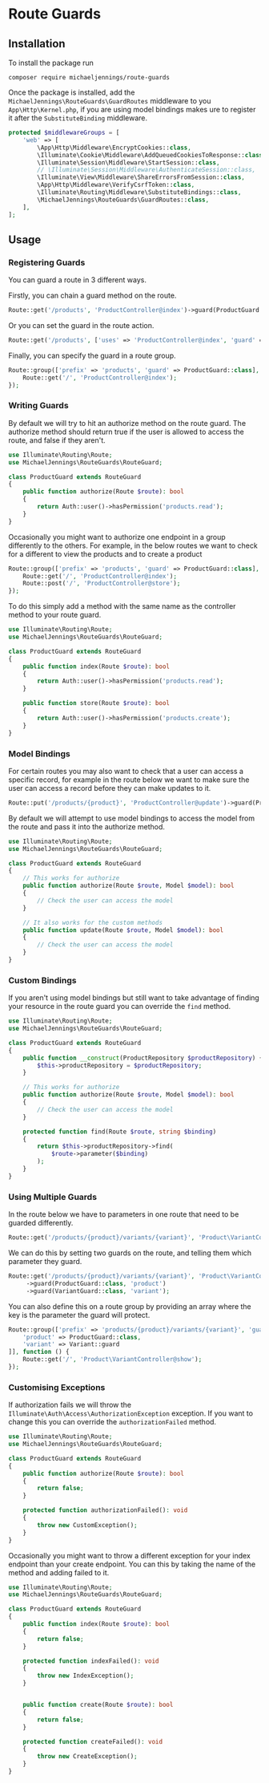 # Route Guards

## Installation

To install the package run

```
composer require michaeljennings/route-guards
```

Once the package is installed, add the `MichaelJennings\RouteGuards\GuardRoutes` middleware to you `App\Http\Kernel.php`, 
if you are using model bindings makes ure to register it after the `SubstituteBinding` middleware.

```php
protected $middlewareGroups = [
    'web' => [
        \App\Http\Middleware\EncryptCookies::class,
        \Illuminate\Cookie\Middleware\AddQueuedCookiesToResponse::class,
        \Illuminate\Session\Middleware\StartSession::class,
        // \Illuminate\Session\Middleware\AuthenticateSession::class,
        \Illuminate\View\Middleware\ShareErrorsFromSession::class,
        \App\Http\Middleware\VerifyCsrfToken::class,
        \Illuminate\Routing\Middleware\SubstituteBindings::class,
        \MichaelJennings\RouteGuards\GuardRoutes::class,
    ],
];
```

## Usage

### Registering Guards

You can guard a route in 3 different ways.

Firstly, you can chain a guard method on the route.

```php
Route::get('/products', 'ProductController@index')->guard(ProductGuard::class);
```

Or you can set the guard in the route action.

```php
Route::get('/products', ['uses' => 'ProductController@index', 'guard' => ProductGuard::class]);
```

Finally, you can specify the guard in a route group.

```php
Route::group(['prefix' => 'products', 'guard' => ProductGuard::class], function () {
    Route::get('/', 'ProductController@index');
});
```

### Writing Guards

By default we will try to hit an authorize method on the route guard. The authorize method should return true if the 
user is allowed to access the route, and false if they aren't.

```php
use Illuminate\Routing\Route;
use MichaelJennings\RouteGuards\RouteGuard;

class ProductGuard extends RouteGuard
{
    public function authorize(Route $route): bool
    {
        return Auth::user()->hasPermission('products.read');    
    }
}
```

Occasionally you might want to authorize one endpoint in a group differently to the others. For example, in the below 
routes we want to check for a different to view the products and to create a product
 
```php
Route::group(['prefix' => 'products', 'guard' => ProductGuard::class], function () {
    Route::get('/', 'ProductController@index');
    Route::post('/', 'ProductController@store');
});
```

To do this simply add a method with the same name as the controller method to your route guard.

```php
use Illuminate\Routing\Route;
use MichaelJennings\RouteGuards\RouteGuard;

class ProductGuard extends RouteGuard
{
    public function index(Route $route): bool
    {
        return Auth::user()->hasPermission('products.read');    
    }

    public function store(Route $route): bool
    {
        return Auth::user()->hasPermission('products.create');    
    }
}
```

### Model Bindings

For certain routes you may also want to check that a user can access a specific record, for example in the route below
we want to make sure the user can access a record before they can make updates to it.

```php
Route::put('/products/{product}', 'ProductController@update')->guard(ProductGuard::class);
``` 

By default we will attempt to use model bindings to access the model from the route and pass it into the authorize 
method.

```php
use Illuminate\Routing\Route;
use MichaelJennings\RouteGuards\RouteGuard;

class ProductGuard extends RouteGuard
{
    // This works for authorize
    public function authorize(Route $route, Model $model): bool
    {
        // Check the user can access the model 
    }

    // It also works for the custom methods
    public function update(Route $route, Model $model): bool
    {
        // Check the user can access the model
    }
}
```

### Custom Bindings

If you aren't using model bindings but still want to take advantage of finding your resource in the route guard you
can override the `find` method.

```php
use Illuminate\Routing\Route;
use MichaelJennings\RouteGuards\RouteGuard;

class ProductGuard extends RouteGuard
{
    public function __construct(ProductRepository $productRepository) {
        $this->productRepository = $productRepository;
    }

    // This works for authorize
    public function authorize(Route $route, Model $model): bool
    {
        // Check the user can access the model 
    }

    protected function find(Route $route, string $binding)
    {
        return $this->productRepository->find(
            $route->parameter($binding)
        );
    }
}
```

### Using Multiple Guards

In the route below we have to parameters in one route that need to be guarded differently.

```php
Route::get('/products/{product}/variants/{variant}', 'Product\VariantController@show');
```

We can do this by setting two guards on the route, and telling them which parameter they guard.

```php
Route::get('/products/{product}/variants/{variant}', 'Product\VariantController@show')
     ->guard(ProductGuard::class, 'product')
     ->guard(VariantGuard::class, 'variant');
```

You can also define this on a route group by providing an array where the key is the parameter the guard will protect.

```php
Route::group(['prefix' => 'products/{product}/variants/{variant}', 'guards' => [
    'product' => ProductGuard::class, 
    'variant' => Variant::guard
]], function () {
    Route::get('/', 'Product\VariantController@show');
});
```

### Customising Exceptions

If authorization fails we will throw the `Illuminate\Auth\Access\AuthorizationException` exception. If you want to
change this you can override the `authorizationFailed` method. 
 
```php
use Illuminate\Routing\Route;
use MichaelJennings\RouteGuards\RouteGuard;

class ProductGuard extends RouteGuard
{
    public function authorize(Route $route): bool
    {
        return false; 
    }

    protected function authorizationFailed(): void
    {
        throw new CustomException();
    }
}
```

Occasionally you might want to throw a different exception for your index endpoint than your create endpoint. You can 
this by taking the name of the method and adding failed to it.

```php
use Illuminate\Routing\Route;
use MichaelJennings\RouteGuards\RouteGuard;

class ProductGuard extends RouteGuard
{
    public function index(Route $route): bool
    {
        return false; 
    }

    protected function indexFailed(): void
    {
        throw new IndexException();
    }


    public function create(Route $route): bool
    {
        return false; 
    }

    protected function createFailed(): void
    {
        throw new CreateException();
    }
}
```
